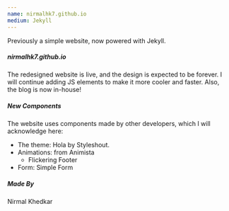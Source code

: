 ```yaml
---
name: nirmalhk7.github.io
medium: Jekyll
---
```

Previously a simple website, now powered with Jekyll.

##### nirmalhk7.github.io
The redesigned website is live, and the design is expected to be forever. I will continue adding JS elements to make it more cooler and faster. Also, the blog is now in-house!

##### New Components
The website uses components made by other developers, which I will acknowledge here:
* The theme: Hola by Styleshout.
* Animations: from Animista
  * Flickering Footer
* Form: Simple Form

##### Made By
Nirmal Khedkar

